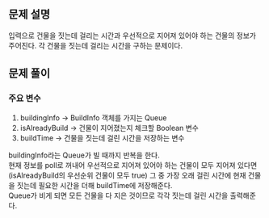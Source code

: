 ## 문제 설명
입력으로 건물을 짓는데 걸리는 시간과 우선적으로 지어져 있어야 하는 건물의 정보가 주어진다.
각 건물을 짓는데 걸리는 시간을 구하는 문제이다.

## 문제 풀이
### 주요 변수
1. buildingInfo → BuildInfo 객체를 가지는 Queue
2. isAlreadyBuild → 건물이 지어졌는지 체크할 Boolean 변수
3. buildTime → 건물을 짓는데 걸린 시간을 저장하는 변수

buildingInfo라는 Queue가 빌 때까지 반복을 한다.  
현재 정보를 poll로 꺼내어 우선적으로 지어져 있어야 하는 건물이 모두 지어져 있다면 (isAlreadyBuild의 우선순위 건물이 모두 true) 그 중 가장 오래 걸린 시간에
현재 건물을 짓는데 필요한 시간을 더해 buildTime에 저장해준다.  
Queue가 비게 되면 모든 건물을 다 지은 것이므로 각각 짓는데 걸린 시간을 출력해준다.
